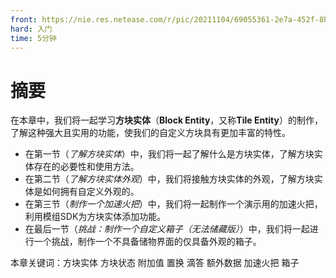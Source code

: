 ```yaml
---
front: https://nie.res.netease.com/r/pic/20211104/69055361-2e7a-452f-8b1a-f23e1262a03a.jpg
hard: 入门
time: 5分钟
---
```


# 摘要

在本章中，我们将一起学习**方块实体**（**Block Entity**，又称**Tile Entity**）的制作，了解这种强大且实用的功能，使我们的自定义方块具有更加丰富的特性。

- 在第一节（*了解方块实体*）中，我们将一起了解什么是方块实体，了解方块实体存在的必要性和使用方法。
- 在第二节（*了解方块实体外观*）中，我们将接触方块实体的外观，了解方块实体是如何拥有自定义外观的。
- 在第三节（*制作一个加速火把*）中，我们将一起制作一个演示用的加速火把，利用模组SDK为方块实体添加功能。
- 在最后一节（*挑战：制作一个自定义箱子（无法储藏版）*）中，我们将一起进行一个挑战，制作一个不具备储物界面的仅具备外观的箱子。

本章关键词：方块实体 方块状态 附加值 置换 滴答 额外数据 加速火把 箱子